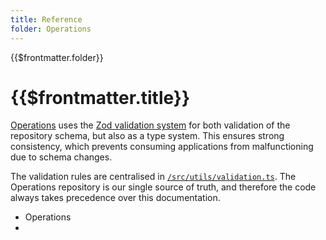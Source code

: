 ```yaml
---
title: Reference
folder: Operations
---
```


<TitleSpan>{{$frontmatter.folder}}</TitleSpan>

# {{$frontmatter.title}}

<!--TocHeader />
<TOC class="table-of-contents" :include-level="[2,3]" /-->

[Operations](https://github.com/api3dao/operations) uses the
[Zod validation system](https://github.com/colinhacks/zod) for both validation
of the repository schema, but also as a type system. This ensures strong
consistency, which prevents consuming applications from malfunctioning due to
schema changes.

The validation rules are centralised in
[`/src/utils/validation.ts`](https://github.com/api3dao/operations/blob/main/src/utils/validation.ts).
The Operations repository is our single source of truth, and therefore the code
always takes precedence over this documentation.

- Operations
-

